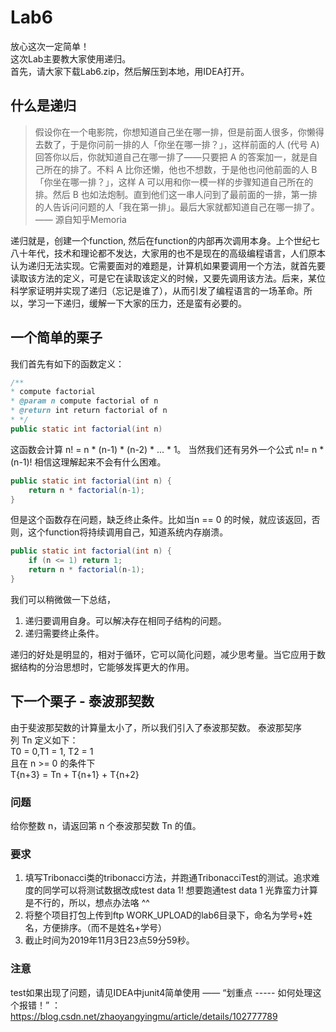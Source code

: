 # Lab6
放心这次一定简单！<br/>
这次Lab主要教大家使用递归。<br/>
首先，请大家下载Lab6.zip，然后解压到本地，用IDEA打开。

## 什么是递归
> 假设你在一个电影院，你想知道自己坐在哪一排，但是前面人很多，你懒得去数了，于是你问前一排的人「你坐在哪一排？」，这样前面的人 (代号 A) 回答你以后，你就知道自己在哪一排了——只要把 A 的答案加一，就是自己所在的排了。不料 A 比你还懒，他也不想数，于是他也问他前面的人 B「你坐在哪一排？」，这样 A 可以用和你一模一样的步骤知道自己所在的排。然后 B 也如法炮制。直到他们这一串人问到了最前面的一排，第一排的人告诉问问题的人「我在第一排」。最后大家就都知道自己在哪一排了。 <br/>
—— 源自知乎Memoria

递归就是，创建一个function, 然后在function的内部再次调用本身。上个世纪七八十年代，技术和理论都不发达，大家用的也不是现在的高级编程语言，人们原本认为递归无法实现。它需要面对的难题是，计算机如果要调用一个方法，就首先要读取该方法的定义，可是它在读取该定义的时候，又要先调用该方法。后来，某位科学家证明并实现了递归（忘记是谁了），从而引发了编程语言的一场革命。所以，学习一下递归，缓解一下大家的压力，还是蛮有必要的。

## 一个简单的栗子
我们首先有如下的函数定义：
```java
/**
* compute factorial
* @param n compute factorial of n
* @return int return factorial of n
* */
public static int factorial(int n)
```
这函数会计算 n! = n * (n-1) * (n-2) * ... * 1。
当然我们还有另外一个公式 n!= n * (n-1)!
相信这理解起来不会有什么困难。

```java
public static int factorial(int n) {
    return n * factorial(n-1);
}
```
但是这个函数存在问题，缺乏终止条件。比如当n == 0 的时候，就应该返回，否则，这个function将持续调用自己，知道系统内存崩溃。
```java
public static int factorial(int n) {
    if (n <= 1) return 1;
    return n * factorial(n-1);
}
```
我们可以稍微做一下总结，
1. 递归要调用自身。可以解决存在相同子结构的问题。
2. 递归需要终止条件。

递归的好处是明显的，相对于循环，它可以简化问题，减少思考量。当它应用于数据结构的分治思想时，它能够发挥更大的作用。

## 下一个栗子 - 泰波那契数
由于斐波那契数的计算量太小了，所以我们引入了泰波那契数。
泰波那契序列 Tn 定义如下：<br/>
T0 = 0,T1 = 1, T2 = 1 <br/>
且在 n >= 0 的条件下 
<br/>
T{n+3} = Tn + T{n+1} + T{n+2}

### 问题
给你整数 n，请返回第 n 个泰波那契数 Tn 的值。

### 要求
1. 填写Tribonacci类的tribonacci方法，并跑通TribonacciTest的测试。追求难度的同学可以将测试数据改成test data 1! 想要跑通test data 1 光靠蛮力计算是不行的，所以，想点办法咯 ^^
2. 将整个项目打包上传到ftp WORK_UPLOAD的lab6目录下，命名为学号+姓名，方便排序。（而不是姓名+学号）
3. 截止时间为2019年11月3日23点59分59秒。

### 注意
test如果出现了问题，请见IDEA中junit4简单使用 —— “划重点 ----- 如何处理这个报错！” ： https://blog.csdn.net/zhaoyangyingmu/article/details/102777789







